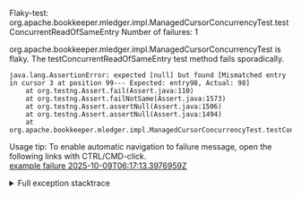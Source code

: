         
Flaky-test: org.apache.bookkeeper.mledger.impl.ManagedCursorConcurrencyTest.testConcurrentReadOfSameEntry
Number of failures: 1

org.apache.bookkeeper.mledger.impl.ManagedCursorConcurrencyTest is flaky. The testConcurrentReadOfSameEntry test method fails sporadically.

```
java.lang.AssertionError: expected [null] but found [Mismatched entry in cursor 3 at position 99--- Expected: entry98, Actual: 98]
	at org.testng.Assert.fail(Assert.java:110)
	at org.testng.Assert.failNotSame(Assert.java:1573)
	at org.testng.Assert.assertNull(Assert.java:1506)
	at org.testng.Assert.assertNull(Assert.java:1494)
	at org.apache.bookkeeper.mledger.impl.ManagedCursorConcurrencyTest.testConcurrentReadOfSameEntry(ManagedCursorConcurrencyTest.java:359)
```

Usage tip: To enable automatic navigation to failure message, open the following links with CTRL/CMD-click.  
[example failure 2025-10-09T06:17:13.3976959Z](https://github.com/apache/pulsar/actions/runs/18367010518/job/52322377012#step:11:2293)  


<details>
<summary>Full exception stacktrace</summary>
<code><pre>
java.lang.AssertionError: expected [null] but found [Mismatched entry in cursor 3 at position 99--- Expected: entry98, Actual: 98]
	at org.testng.Assert.fail(Assert.java:110)
	at org.testng.Assert.failNotSame(Assert.java:1573)
	at org.testng.Assert.assertNull(Assert.java:1506)
	at org.testng.Assert.assertNull(Assert.java:1494)
	at org.apache.bookkeeper.mledger.impl.ManagedCursorConcurrencyTest.testConcurrentReadOfSameEntry(ManagedCursorConcurrencyTest.java:359)
	at java.base/jdk.internal.reflect.NativeMethodAccessorImpl.invoke0(Native Method)
	at java.base/jdk.internal.reflect.NativeMethodAccessorImpl.invoke(NativeMethodAccessorImpl.java:77)
	at java.base/jdk.internal.reflect.DelegatingMethodAccessorImpl.invoke(DelegatingMethodAccessorImpl.java:43)
	at java.base/java.lang.reflect.Method.invoke(Method.java:569)
	at org.testng.internal.invokers.MethodInvocationHelper.invokeMethod(MethodInvocationHelper.java:139)
	at org.testng.internal.invokers.InvokeMethodRunnable.runOne(InvokeMethodRunnable.java:47)
	at org.testng.internal.invokers.InvokeMethodRunnable.call(InvokeMethodRunnable.java:76)
	at org.testng.internal.invokers.InvokeMethodRunnable.call(InvokeMethodRunnable.java:11)
	at java.base/java.util.concurrent.FutureTask.run(FutureTask.java:264)
	at java.base/java.util.concurrent.ThreadPoolExecutor.runWorker(ThreadPoolExecutor.java:1136)
	at java.base/java.util.concurrent.ThreadPoolExecutor$Worker.run(ThreadPoolExecutor.java:635)
	at java.base/java.lang.Thread.run(Thread.java:840)

</pre></code>
</details>

